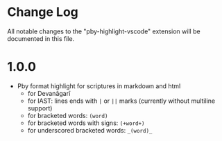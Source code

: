# Change Log
All notable changes to the "pby-highlight-vscode" extension will be documented in this file.

# 1.0.0
- Pby format highlight for scriptures in markdown and html
  - for Devanāgarī
  - for IAST: lines ends with `|` or `||` marks (currently without multiline support)
  - for bracketed words: `(word)`
  - for bracketed words with signs: `(+word+)`
  - for underscored bracketed words: `_(word)_`
